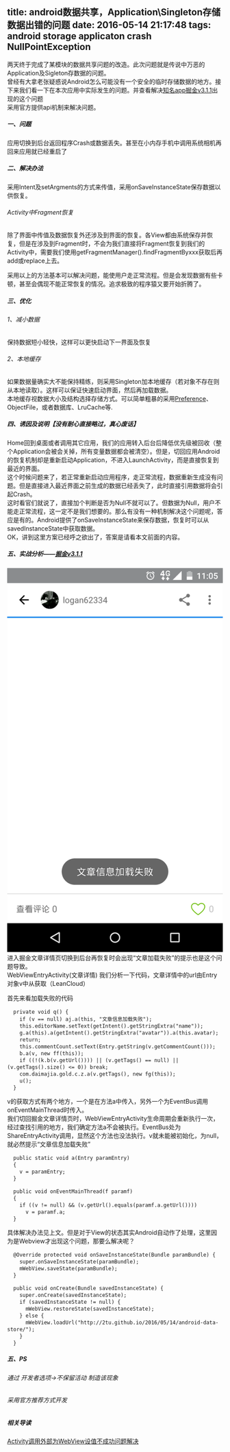 title: android数据共享，Application\Singleton存储数据出错的问题
date: 2016-05-14 21:17:48
tags: android storage applicaton crash NullPointException
---
两天终于完成了某模块的数据共享问题的改造。此次问题就是传说中万恶的Application及Sigleton存数据的问题。   
曾经有大拿老张疑惑说Android怎么可能没有一个安全的临时存储数据的地方。接下来我们看一下在本次应用中实际发生的问题。并查看解决[知名app掘金v3.1.1](http://gold.xitu.io/app)出现的这个问题  
采用官方提供api机制来解决问题。

##### 一、问题  
应用切换到后台返回程序Crash或数据丢失。甚至在小内存手机中调用系统相机再回来应用就已经重启了
   
##### 二、解决办法
采用Intent及setArgments的方式来传值，采用onSaveInstanceState保存数据以供恢复。
###### Activity中Fragment恢复
<!--more-->
除了界面中传值及数据恢复外还涉及到界面的恢复。各View都由系统保存并恢复，但是在涉及到Fragment时，不会为我们直接将Fragment恢复到我们的Activity中，需要我们使用getFragmentManager().findFragmentByxxx获取后再add或replace上去。  

采用以上的方法基本可以解决问题，能使用户走正常流程。但是会发现数据有些卡顿，甚至会偶现不能正常恢复的情况。追求极致的程序猿又要开始折腾了。

##### 三、优化
###### 1、减小数据
保持数据短小轻快，这样可以更快启动下一界面及恢复
###### 2、本地缓存
如果数据量确实大不能保持精练，则采用Singleton加本地缓存（若对象不存在则从本地读取）。这样可以保证快速启动界面，然后再加载数据。  
本地缓存视数据大小及结构选择存储方式。可以简单粗暴的采用[Preference](https://github.com/2tu/fit)、ObjectFile，或者数据库、LruCache等.

##### 四、诱因及说明【没有耐心直接略过，真心废话】
Home回到桌面或者调用其它应用，我们的应用转入后台后降低优先级被回收（整个Application会被会关掉，所有变量数据都会被清空）。但是，切回应用Android的恢复机制却是重新启动Application，不进入LaunchActivity，而是直接恢复到最近的界面。  
这个时候问题来了，若正常重新启动应用程序，走正常流程，数据重新生成没有问题。但是直接进入最近界面之前生成的数据已经丢失了，此时直接引用数据将会引起Crash。  
这时看官们就说了，直接加个判断是否为Null不就可以了。但数据为Null，用户不能走正常流程，这一定不是我们想要的。那么有没有一种机制解决这个问题呢，答应是有的。Android提供了onSaveInstanceState来保存数据，恢复时可以从savedInstanceState中获取数据。  
 OK，讲到这里方案已经呼之欲出了，答案是请看本文前面的内容。   
 

##### 五、实战分析——[掘金v3.1.1](http://gold.xitu.io/app)
![文章详情](/css/images/20160514_onSaveInstanceState_xitu_error.webp)  
进入掘金文章详情页切换到后台再恢复时会出现“文章加载失败”的提示也是这个问题导致。  
WebViewEntryActivity(文章详情)
我们分析一下代码，文章详情中的url由Entry对象v中从获取（LeanCloud）  

首先来看加载失败的代码

```
  private void q() {
    if (v == null) aj.a(this, "文章信息加载失败");
    this.editorName.setText(getIntent().getStringExtra("name"));
    g.a(this).a(getIntent().getStringExtra("avatar")).a(this.avatar);
    return;
    this.commentCount.setText(Entry.getString(v.getCommentCount()));
    b.a(v, new ff(this));
    if ((!(k.b(v.getUrl()))) || (v.getTags() == null) || (v.getTags().size() <= 0)) break;
    com.daimajia.gold.c.z.a(v.getTags(), new fg(this));
    u();
  }
```

v的获取方式有两个地方，一个是在方法a中传入，另外一个为EventBus调用onEventMainThread时传入。  
我们切回掘金文章详情页时，WebViewEntryActivity生命周期会重新执行一次，经过查找引用的地方，我们确定方法a不会被执行。EventBus处为ShareEntryActivity调用，显然这个方法也没法执行。v就未能被初始化，为null，就必然提示“文章信息加载失败”

```
  public static void a(Entry paramEntry)
  {
    v = paramEntry;
  }
```

```
  public void onEventMainThread(f paramf)
  {
    if ((v != null) && (v.getUrl().equals(paramf.a.getUrl())))
      v = paramf.a;
  }
```

具体解决办法见上文。但是对于View的状态其实Android自动作了处理，这里因为是Webview才出现这个问题，那要么解决呢？

```
  @Override protected void onSaveInstanceState(Bundle paramBundle) {
    super.onSaveInstanceState(paramBundle);
    mWebView.saveState(paramBundle);
  }
```

```
  public void onCreate(Bundle savedInstanceState) {
    super.onCreate(savedInstanceState);
    if (savedInstanceState != null) {
      mWebView.restoreState(savedInstanceState);
    } else {
      mWebView.loadUrl("http://2tu.github.io/2016/05/14/android-data-store/");
    }
  }
```

##### 五、PS
###### 通过 开发者选项->不保留活动 制造该现象
###### 采用官方推荐方式开发



##### 相关导读  
[Activity调用外部为WebView设值不成功问题解决](/2017/12/15/WebView-RestoreInstance-onActivityForResult-not-work/)